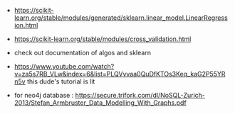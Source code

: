 - https://scikit-learn.org/stable/modules/generated/sklearn.linear_model.LinearRegression.html
- https://scikit-learn.org/stable/modules/cross_validation.html
- check out documentation of algos and sklearn 
- https://www.youtube.com/watch?v=za5s7RB_VLw&index=6&list=PLQVvvaa0QuDfKTOs3Keq_kaG2P55YRn5v this dude's tutorial is lit

- for neo4j database : https://secure.trifork.com/dl/NoSQL-Zurich-2013/Stefan_Armbruster_Data_Modelling_With_Graphs.pdf